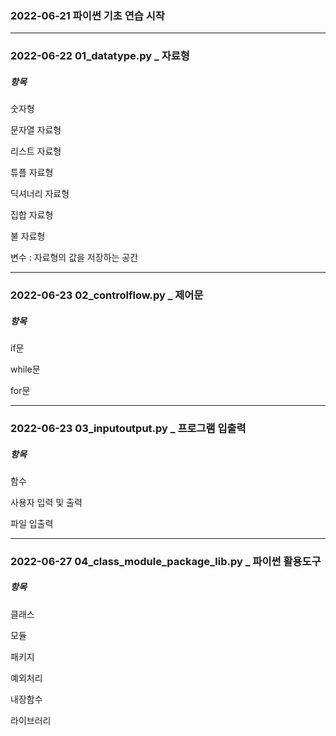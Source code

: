 ### 2022-06-21 파이썬 기초 연습 시작

---

### 2022-06-22 01_datatype.py _ 자료형

##### 항목
숫자형

문자열 자료형

리스트 자료형

튜플 자료형

딕셔너리 자료형

집합 자료형

불 자료형

변수 : 자료형의 값을 저장하는 공간

---

### 2022-06-23 02_controlflow.py _ 제어문

##### 항목
if문

while문

for문

---

### 2022-06-23 03_inputoutput.py _ 프로그램 입출력

##### 항목
함수

사용자 입력 및 출력

파일 입출력

---

### 2022-06-27 04_class_module_package_lib.py _ 파이썬 활용도구

##### 항목
클래스

모듈

패키지

예외처리

내장함수

라이브러리
